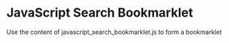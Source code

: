 # JavaScript Search Bookmarklet

Use the content of javascript_search_bookmarklet.js to form a bookmarklet